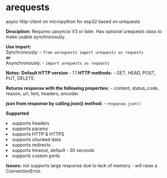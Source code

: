 # arequests
async http-client on micropython for esp32 based on urequests

**Desciption:**
Requires uasyncio V3 or later.
Has optional urequests class to make usable synchronously.


**Use import:**<br>
Synchronously: - ```from aurequests import urequests as requests```
<br>**or**
<br>Asynchronously: - ```import arequests as requests```

**Notes:**
**Default HTTP version** - 1.1
**HTTP methods:** - GET, HEAD, POST, PUT, DELETE.

**Returns response with the following properties:** - content, status_code, reason, url, text, headers, encoder.

**json from response by calling json() method:** - ```response.json()```

**Supported**
<li>supports headers</li>
<li>supports params</li>
<li>supports HTTP & HTTPS</li>
<li>supports сhunked data</li>
<li>supports redirects</li>
<li>supports timeout, default - 30 seconds</li>
<li>supports custom ports</li>


**Issues:**
not supports large  response due to lack of memory - will raise a ConnectionError.
